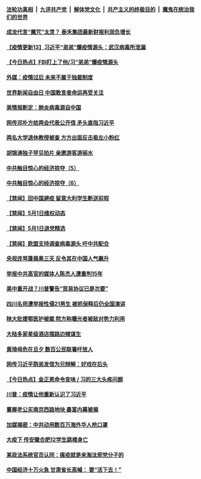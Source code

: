 

####  [法轮功真相](../../../../basic/blob/master/README.md?t=05021930) &nbsp;|&nbsp; [九评共产党](../../../../9ping.md/blob/master/README.md?t=05021930) &nbsp;|&nbsp; [解体党文化](../../../../jtdwh.md/blob/master/README.md?t=05021930)  &nbsp;|&nbsp; [共产主义的终极目的](../../../../gczydzjmd.md/blob/master/README.md?t=05021930) &nbsp;|&nbsp; [魔鬼在统治我们的世界](../../../../mgztzwmdsj.md/blob/master/README.md?t=05021930) 

#### [成龙代言“魔咒”太灵？ 泰禾集团最新财报利润负增长](../pages/prog204/a102837183.md?t=05021930) 

#### [【疫情更新13】习近平“弟弟”爆疫情源头：武汉病毒所泄漏](../pages/prog204/a102832541.md?t=05021930) 

#### [【今日热点】FBI盯上了他/习“弟弟”爆疫情源头](../pages/prog204/a102837081.md?t=05021930) 

#### [外媒：疫情过后 未来不属于独裁制度](../pages/prog204/a102837090.md?t=05021930) 

#### [世界新闻自由日 中国敢言者命运再受关注](../pages/prog204/a102837005.md?t=05021930) 

#### [美情报断定：肺炎病毒源自中国](../pages/prog204/a102836947.md?t=05021930) 

#### [网传邓朴方给两会代表公开信 矛头直指习近平](../pages/prog204/a102836936.md?t=05021930) 

#### [两名大学退休教授被查 方方出面反击极左小粉红](../pages/prog204/a102836922.md?t=05021930) 

#### [胡锦涛独子罕见拍片 亲邀游客游丽水](../pages/prog204/a102836881.md?t=05021930) 

#### [中共触目惊心的经济掠夺（5）](../pages/prog204/a102836867.md?t=05021930) 

#### [中共触目惊心的经济掠夺（6）](../pages/prog204/a102836878.md?t=05021930) 

#### [【禁闻】回中国避疫  留意大利学生断送前程](../pages/prog204/a102836739.md?t=05021930) 

#### [【禁闻】5月1日维权动态](../pages/prog204/a102836721.md?t=05021930) 

#### [【禁闻】5月1日退党精选](../pages/prog204/a102836725.md?t=05021930) 

#### [【禁闻】欧盟支持调查病毒源头 吁中共配合](../pages/prog204/a102836627.md?t=05021930) 

#### [央视连骂蓬佩奥三天  反令其在中国人气飙升](../pages/prog204/a102836604.md?t=05021930) 

#### [举报中共高官的媒体人陈杰人遭重判15年](../pages/prog204/a102836597.md?t=05021930) 

#### [美中重开战？川普警告“贸易协议已是次要”](../pages/prog204/a102836555.md?t=05021930) 

#### [四川名师遭举报性侵21男生 被抓保释后仍全国演讲](../pages/prog204/a102836521.md?t=05021930) 

#### [陕大批援鄂医护被裁 院方称曝光者被敌对势力利用](../pages/prog204/a102836531.md?t=05021930) 

#### [大陆多家星级酒店摆路边摊谋生](../pages/prog204/a102836301.md?t=05021930) 

#### [黄琦母危在旦夕 数百公民联署吁放人](../pages/prog204/a102836270.md?t=05021930) 

#### [网传习近平胞弟发信为兄辩解：好戏在后头](../pages/prog204/a102836294.md?t=05021930) 

#### [【今日热点】金正恩命令变味 / 习的三大头疼问题](../pages/prog204/a102836189.md?t=05021930) 

#### [川普：疫情让他重新认识了习近平](../pages/prog204/a102836211.md?t=05021930) 

#### [董卿老公买南京西路地块 暴富内幕被揭](../pages/prog204/a102836186.md?t=05021930) 

#### [加媒揭密：中共动用数百万海外华人抢口罩](../pages/prog204/a102836138.md?t=05021930) 

#### [大疫下 传安徽合肥12学生跳楼身亡](../pages/prog204/a102836094.md?t=05021930) 

#### [某政法系统官员认同：瘟疫就是来淘汰邪党分子的](../pages/prog204/a102836111.md?t=05021930) 

#### [中国经济十万火急 甘肃省长高喊： 要“活下去！”](../pages/prog204/a102836065.md?t=05021930) 

